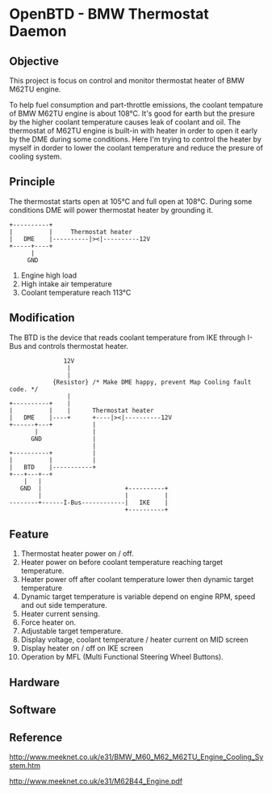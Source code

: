 # OpenBTD - BMW Thermostat Daemon

## Objective

This project is focus on control and monitor thermostat heater of BMW M62TU engine.

To help fuel consumption and part-throttle emissions, the coolant tempature of BMW M62TU engine is about 108°C. It's good for earth but the presure by the higher coolant temperature causes leak of coolant and oil. The thermostat of M62TU engine is built-in with heater in order to open it early by the DME during some conditions. Here I'm trying to control the heater by myself in dorder to lower the coolant temperature and reduce the presure of cooling system.

## Principle

The thermostat starts open at 105°C and full open at 108°C. During some conditions DME will power thermostat heater by grounding it.
    
    +----------+
    |          |     Thermostat heater
    |   DME    |----------|><|----------12V
    +-----+----+
          |
         GND

1. Engine high load
2. High intake air temperature
3. Coolant temperature reach 113°C

## Modification

The BTD is the device that reads coolant temperature from IKE through I-Bus and controls thermostat heater.


                   12V 
                    |
                    | 
                {Resistor} /* Make DME happy, prevent Map Cooling fault code. */
                    |
    +----------+    |
    |          |    |      Thermostat heater
    |   DME    |----+      +----|><|----------12V
    +------+---+           |
           |               |
          GND              |
                           |
    +----------+           |
    |          |           | 
    |   BTD    |-----------+
    +---+---+--+
        |   |
       GND  |                       +----------+
            |                       |          |
    --------+------I-Bus------------|   IKE    |
                                    +----------+

## Feature

1. Thermostat heater power on / off.
2. Heater power on before coolant temperature reaching target temperature.
3. Heater power off after coolant temperature lower then dynamic target temperature
4. Dynamic target temperature is variable depend on engine RPM, speed and out side temperature.
5. Heater current sensing.
6. Force heater on.
7. Adjustable target temperature.
8. Display voltage, coolant temperature / heater current on MID screen
9. Display heater on / off on IKE screen
10. Operation by MFL (Multi Functional Steering Wheel Buttons).

## Hardware

## Software

## Reference

http://www.meeknet.co.uk/e31/BMW_M60_M62_M62TU_Engine_Cooling_System.htm

http://www.meeknet.co.uk/e31/M62B44_Engine.pdf

